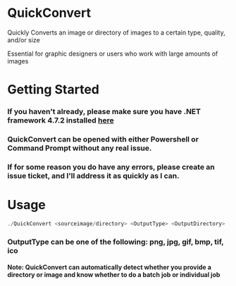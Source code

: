 # QuickConvert
 Quickly Converts an image or directory of images to a certain type, quality, and/or size
 
 Essential for graphic designers or users who work with large amounts of images

# Getting Started
### If you haven't already, please make sure you have .NET framework 4.7.2 installed <a href="https://dotnet.microsoft.com/download/thank-you/net472" target="_blank">here</a>

### QuickConvert can be opened with either Powershell or Command Prompt without any real issue. 
### If for some reason you do have any errors, please create an issue ticket, and I'll address it as quickly as I can.


# Usage
```PowerShell
./QuickConvert <sourceimage/directory> <OutputType> <OutputDirectory> [Optional: -s Target Size] [Optional: -q Quality]
```
### OutputType can be one of the following: png, jpg, gif, bmp, tif, ico

#### Note: QuickConvert can automatically detect whether you provide a directory or image and know whether to do a batch job or individual job
